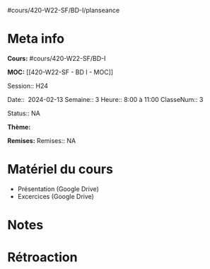 #cours/420-W22-SF/BD-I/planseance

# Meta info
**Cours:** #cours/420-W22-SF/BD-I

**MOC:** [[420-W22-SF - BD I - MOC]]

Session:: H24

Date::  2024-02-13
Semaine:: 3
Heure:: 8:00 à 11:00
ClasseNum:: 3

Status:: <span class="chip na">NA</span>

**Thème:**


**Remises:**
Remises:: <span class="chip na">NA</span>

# Matériel du cours
* Présentation (Google Drive)
* Excercices (Google Drive)

# Notes

# Rétroaction